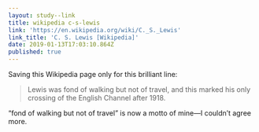 ```yaml
---
layout: study--link
title: wikipedia c-s-lewis
link: 'https://en.wikipedia.org/wiki/C._S._Lewis'
link_title: 'C. S. Lewis [Wikipedia]'
date: 2019-01-13T17:03:10.864Z
published: true
---
```

Saving this Wikipedia page only for this brilliant line:

> Lewis was fond of walking but not of travel, and this marked his only crossing of the English Channel after 1918.

“fond of walking but not of travel” is now a motto of mine—I couldn’t agree more.
